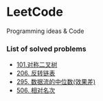 # LeetCode
Programming ideas &amp; Code
### List of solved problems
- [101.对称二叉树](src/Solution_101.java)
- [206. 反转链表](src/Solution_206.java)
- [295. 数据流的中位数(效果差)](src/Solution_295.java)
- [506. 相对名次](src/Solution_506.java)

